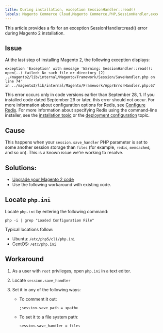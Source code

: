 ```yaml
---
title: During installation, exception SessionHandler::read()
labels: Magento Commerce Cloud,Magento Commerce,PHP,SessionHandler,exception,2.x.x,how to
---
```


This article provides a fix for an exception SessionHandler::read() error during Magento 2 installation.

## Issue

At the last step of installing Magento 2, the following exception displays:

<pre><code class="language-temrinal">exception 'Exception' with message 'Warning: SessionHandler::read():
open(..) failed: No such file or directory (2) ../magento2/lib/internal/Magento/Framework/Session/SaveHandler.php on line 74'
in ../magento2/lib/internal/Magento/Framework/App/ErrorHandler.php:67</code></pre>

<p class="info">This error occurs only in code versions earlier than September 28, 1. If you installed code dated September 29 or later, this error should not occur. For more information about configuration options for Redis, see <a href="https://devdocs.magento.com/guides/v2.3/config-guide/redis/config-redis.html">Configure Redis</a>. For more information about specifying Redis using the command-line installer, see the <a href="https://devdocs.magento.com/guides/v2.3/install-gde/install/cli/install-cli-install.html">installation topic</a> or the <a href="https://devdocs.magento.com/guides/v2.3/install-gde/install/cli/install-cli-subcommands-deployment.html#instgde-cli-subcommands-configphp">deployment configuration</a> topic.</p>

## Cause

This happens when your `` session.save_handler `` PHP parameter is set to some another session storage than `` files `` (for example, `` redis ``, `` memcached ``, and so on). This is a known issue we're working to resolve.

## Solutions:

* [Upgrade your Magento 2 code](https://devdocs.magento.com/guides/v2.3/install-gde/install/cli/install-cli-uninstall.html#instgde-install-magento-update)
* Use the following workaround with existing code.

## Locate `` php.ini ``

Locate `` php.ini `` by entering the following command:

<pre><code class="language-php">php -i | grep "Loaded Configuration File"</code></pre>

Typical locations follow:

* Ubuntu: `` /etc/php5/cli/php.ini ``
* CentOS: `` /etc/php.ini ``

## Workaround

1. As a user with `` root `` privileges, open `` php.ini `` in a text editor.
1. Locate `` session.save_handler ``
1. Set it in any of the following ways:
    
    
    
    * To comment it out:
        
        
        
        <pre><code class="language-php">;session.save_path = &lt;path></code></pre>
        
        
    * To set it to a file system path:
        
        
        
        <pre><code class="language-php">session.save_handler = files</code></pre>
        
        
    
    
    